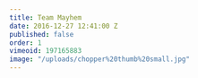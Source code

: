 ```yaml
---
title: Team Mayhem
date: 2016-12-27 12:41:00 Z
published: false
order: 1
vimeoid: 197165883
image: "/uploads/chopper%20thumb%20small.jpg"
---
```



